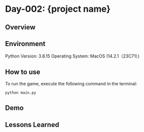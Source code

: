 # Day-002: {project name}

## Overview


## Environment
Python Version: 3.8.15
Operating System: MacOS (14.2.1（23C71）)

## How to use
To run the game, execute the following command in the terminal:
```bash 
python main.py
```

## Demo

## Lessons Learned




